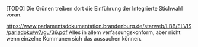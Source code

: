 [TODO]
Die Grünen treiben dort die Einführung der Integrierte Stichwahl voran.

https://www.parlamentsdokumentation.brandenburg.de/starweb/LBB/ELVIS/parladoku/w7/gu/36.pdf
Alles in allem verfassungskonform, aber nicht wenn einzelne Kommunen sich das aussuchen können.